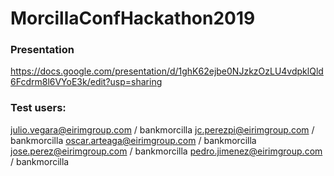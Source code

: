# MorcillaConfHackathon2019


### Presentation
https://docs.google.com/presentation/d/1ghK62ejbe0NJzkzOzLU4vdpklQld6Fcdrm8l6VYoE3k/edit?usp=sharing


### Test users:
julio.vegara@eirimgroup.com / bankmorcilla
jc.perezpi@eirimgroup.com / bankmorcilla
oscar.arteaga@eirimgroup.com / bankmorcilla
jose.perez@eirimgroup.com / bankmorcilla
pedro.jimenez@eirimgroup.com / bankmorcilla

